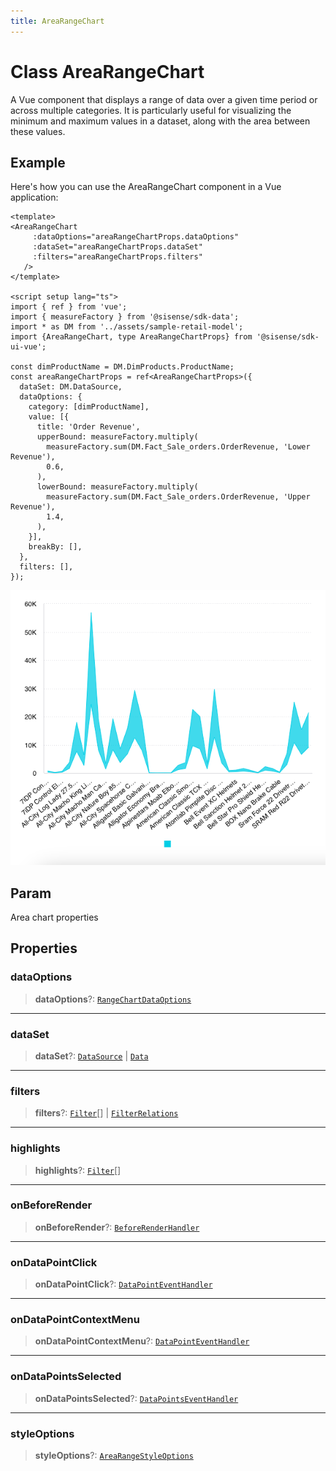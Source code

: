 ```yaml
---
title: AreaRangeChart
---
```


# Class AreaRangeChart <Badge type="beta" text="Beta" />

A Vue component that displays a range of data over a given time period
or across multiple categories. It is particularly useful for visualizing
the minimum and maximum values in a dataset, along with the area between these values.

## Example

Here's how you can use the AreaRangeChart component in a Vue application:
```vue
<template>
<AreaRangeChart
     :dataOptions="areaRangeChartProps.dataOptions"
     :dataSet="areaRangeChartProps.dataSet"
     :filters="areaRangeChartProps.filters"
   />
</template>

<script setup lang="ts">
import { ref } from 'vue';
import { measureFactory } from '@sisense/sdk-data';
import * as DM from '../assets/sample-retail-model';
import {AreaRangeChart, type AreaRangeChartProps} from '@sisense/sdk-ui-vue';

const dimProductName = DM.DimProducts.ProductName;
const areaRangeChartProps = ref<AreaRangeChartProps>({
  dataSet: DM.DataSource,
  dataOptions: {
    category: [dimProductName],
    value: [{
      title: 'Order Revenue',
      upperBound: measureFactory.multiply(
        measureFactory.sum(DM.Fact_Sale_orders.OrderRevenue, 'Lower Revenue'),
        0.6,
      ),
      lowerBound: measureFactory.multiply(
        measureFactory.sum(DM.Fact_Sale_orders.OrderRevenue, 'Upper Revenue'),
        1.4,
      ),
    }],
    breakBy: [],
  },
  filters: [],
});
```
<img src="../../../img/vue-area-range-chart-example.png" width="800"/>

## Param

Area chart properties

## Properties

### dataOptions

> **dataOptions**?: [`RangeChartDataOptions`](../../sdk-ui/interfaces/interface.RangeChartDataOptions.md)

***

### dataSet

> **dataSet**?: [`DataSource`](../../sdk-data/type-aliases/type-alias.DataSource.md) \| [`Data`](../../sdk-data/interfaces/interface.Data.md)

***

### filters

> **filters**?: [`Filter`](../../sdk-data/interfaces/interface.Filter.md)[] \| [`FilterRelations`](../../sdk-data/interfaces/interface.FilterRelations.md)

***

### highlights

> **highlights**?: [`Filter`](../../sdk-data/interfaces/interface.Filter.md)[]

***

### onBeforeRender

> **onBeforeRender**?: [`BeforeRenderHandler`](../type-aliases/type-alias.BeforeRenderHandler.md)

***

### onDataPointClick

> **onDataPointClick**?: [`DataPointEventHandler`](../../sdk-ui/type-aliases/type-alias.DataPointEventHandler.md)

***

### onDataPointContextMenu

> **onDataPointContextMenu**?: [`DataPointEventHandler`](../../sdk-ui/type-aliases/type-alias.DataPointEventHandler.md)

***

### onDataPointsSelected

> **onDataPointsSelected**?: [`DataPointsEventHandler`](../../sdk-ui/type-aliases/type-alias.DataPointsEventHandler.md)

***

### styleOptions

> **styleOptions**?: [`AreaRangeStyleOptions`](../interfaces/interface.AreaRangeStyleOptions.md)
